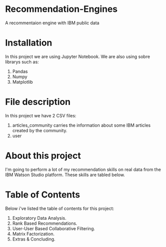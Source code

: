 # Recommendation-Engines
A recommentaion engine with IBM public data
# Installation
In this project we are using Jupyter Notebook. We are also using sobre librarys such as:
1. Pandas
2. Numpy
3. Matplotlib
# File description 
In this project we have 2 CSV files:
1. articles_community carries the information about some IBM articles created by the community.
2. user
# About this project
I'm going to perform a lot of my recommendation skills on real data from the IBM Watson Studio platform. These skills are tabled below.
# Table of Contents
Below i've listed the table of contents for this project:
1. Exploratory Data Analysis.
2. Rank Based Recommendations.
3. User-User Based Collaborative Filtering.
5. Matrix Factorization.
6. Extras & Concluding.
